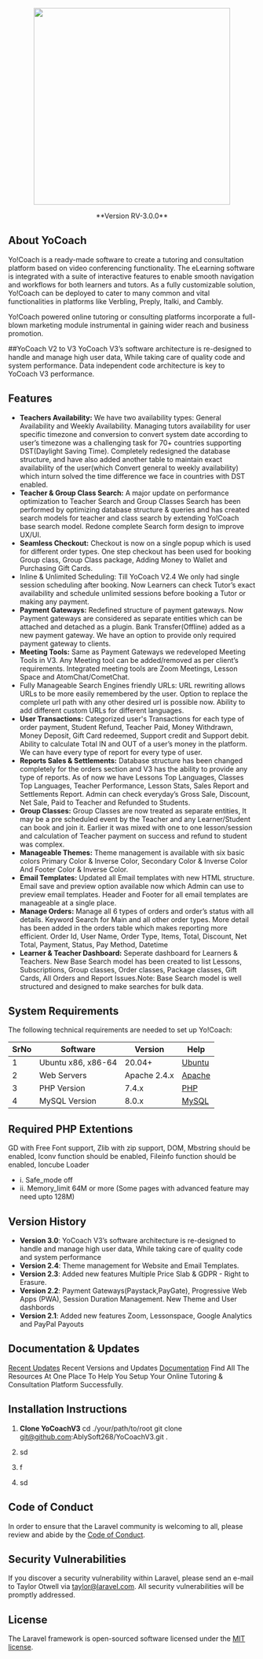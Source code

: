 <p align="center"><a href="https://v3.yo-coach.com/" target="_blank"><img src="https://v3.yo-coach.com/images/yocoach-logo.svg" width="400"></a></p>

<p align="center">**Version RV-3.0.0**</p>

## About YoCoach

Yo!Coach is a ready-made software to create a tutoring and consultation platform based on video conferencing functionality. The eLearning software is integrated with a suite of interactive features to enable smooth navigation and workflows for both learners and tutors. As a fully customizable solution, Yo!Coach can be deployed to cater to many common and vital functionalities in platforms like Verbling, Preply, Italki, and Cambly.

Yo!Coach powered online tutoring or consulting platforms incorporate a full-blown marketing module instrumental in gaining wider reach and business promotion.

##YoCoach V2 to V3
YoCoach V3’s software architecture is re-designed to handle and manage high user data, While taking care of quality code and system performance. Data independent code architecture is key to YoCoach V3 performance.

## Features
- **Teachers Availability:** We have two availability types: General Availability and Weekly Availability. Managing tutors availability for user specific timezone and conversion to convert system date according to user’s timezone was a challenging task for 70+ countries supporting DST(Daylight Saving Time). Completely redesigned the database structure, and have also added another table to maintain exact availability of the user(which Convert general to weekly availability) which inturn solved the time difference we face in countries with DST enabled.
- **Teacher & Group Class Search:** A major update on performance optimization to Teacher Search and Group Classes Search has been performed by optimizing database structure & queries and has created search models for teacher and class search by extending Yo!Coach base search model.  Redone complete Search form design to improve UX/UI.
- **Seamless Checkout:** Checkout is now on a single popup which is used for different order types. One step checkout has been used for booking Group class, Group Class package, Adding Money to Wallet and Purchasing Gift Cards.
- Inline & Unlimited Scheduling: Till YoCoach V2.4 We only had single session scheduling after booking. Now Learners can check Tutor’s exact availability and schedule unlimited sessions before booking a Tutor or making any payment.
- **Payment Gateways:** Redefined structure of payment gateways. Now Payment gateways are considered as separate entities which can be attached and detached as a plugin. Bank Transfer(Offline) added as a new payment gateway. We have an option to provide only required payment gateway to clients.
- **Meeting Tools:** Same as Payment Gateways we redeveloped Meeting Tools in V3. Any Meeting tool can be added/removed as per client’s requirements. Integrated meeting tools are Zoom Meetings, Lesson Space and AtomChat/CometChat.
- Fully Manageable Search Engines friendly URLs: URL rewriting allows URLs to be more easily remembered by the user. Option to replace the complete url path with any other desired url is possible now. Ability to add different custom URLs for different languages.
- **User Transactions:** Categorized user's Transactions for each type of order payment, Student Refund, Teacher Paid, Money Withdrawn, Money Deposit, Gift Card redeemed, Support credit and Support debit. Ability to calculate Total IN and OUT of a user’s money in the platform. We can have every type of report for every type of user.
- **Reports Sales & Settlements:** Database structure has been changed completely for the orders section and V3 has the ability to provide any type of reports. As of now we have Lessons Top Languages, Classes Top Languages, Teacher Performance, Lesson Stats,  Sales Report and  Settlements Report. Admin can check everyday’s Gross Sale, Discount, Net Sale, Paid to Teacher and Refunded to Students.
- **Group Classes:** Group Classes are now treated as separate entities, It may be a pre scheduled event by the Teacher and any Learner/Student can book and join it. Earlier it was mixed with one to one lesson/session and calculation of Teacher payment on success and refund to student was complex.
- **Manageable Themes:** Theme management is available with six basic colors Primary Color & Inverse Color,  Secondary Color & Inverse Color And Footer Color & Inverse Color.
- **Email Templates:** Updated all Email templates with new HTML structure. Email save and preview option available now which Admin can use to preview email templates. Header and Footer for all email templates are manageable at a single place.
- **Manage Orders:** Manage all 6 types of orders and order’s status with all details. Keyword Search for Main and all other order types. More detail has been added in the orders table which makes reporting more efficient. Order Id, User Name, Order Type, Items, Total, Discount, Net Total, Payment, Status, Pay Method, Datetime
- **Learner & Teacher Dashboard:** Seperate dashboard for Learners & Teachers. New Base Search model has been created to list Lessons, Subscriptions, Group classes, Order classes, Package classes, Gift Cards, All Orders and Report Issues.Note: Base Search model is well structured and designed to make searches for bulk data.


## System Requirements

The following technical requirements are needed to set up Yo!Coach:

| SrNo | Software | Version | Help|
| ------------ | ------------ | ------------ | ------------ |
| 1 | Ubuntu x86, x86-64 | 20.04+  | [Ubuntu](https://ubuntu.com/)  |
| 2 | Web Servers | Apache 2.4.x | [Apache](https://httpd.apache.org/)  | 
| 3 | PHP Version | 7.4.x |  [PHP](https://www.php.net/) | 
| 4 | MySQL Version | 8.0.x | [MySQL](https://www.mysql.com/)  | 

## Required PHP Extentions

GD with Free Font support, Zlib with zip support, DOM, Mbstring should be enabled, Iconv function should be enabled, Fileinfo function should be enabled, Ioncube Loader

- i. Safe_mode off
- ii. Memory_limit 64M or more (Some pages with advanced feature may need upto 128M)

## Version History

- **Version 3.0**: YoCoach V3’s software architecture is re-designed to handle and manage high user data, While taking care of quality code and system performance
- **Version 2.4**: Theme management for Website and Email Templates.
- **Version 2.3**: Added new features Multiple Price Slab & GDPR - Right to Erasure.
- **Version 2.2**: Payment Gateways(Paystack,PayGate), Progressive Web Apps (PWA), Session Duration Management. New Theme and User dashbords
- **Version 2.1**: Added new features Zoom, Lessonspace, Google Analytics and PayPal Payouts

## Documentation & Updates

[Recent Updates](https://www.yo-coach.com/recent-updates.html) Recent Versions and Updates 
[Documentation](https://www.yo-coach.com/documentation.html) Find All The Resources At One Place To Help You Setup Your Online Tutoring & Consultation Platform Successfully.

## Installation Instructions

1. **Clone YoCoachV3**
	cd ./your/path/to/root
	git clone git@github.com:AblySoft268/YoCoachV3.git .

2. sd
3. f
4. sd


## Code of Conduct

In order to ensure that the Laravel community is welcoming to all, please review and abide by the [Code of Conduct](https://laravel.com/docs/contributions#code-of-conduct).

## Security Vulnerabilities

If you discover a security vulnerability within Laravel, please send an e-mail to Taylor Otwell via [taylor@laravel.com](mailto:taylor@laravel.com). All security vulnerabilities will be promptly addressed.

## License

The Laravel framework is open-sourced software licensed under the [MIT license](https://opensource.org/licenses/MIT).
